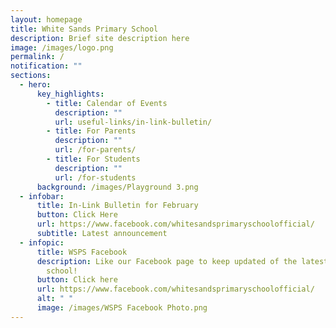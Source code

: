 ```yaml
---
layout: homepage
title: White Sands Primary School
description: Brief site description here
image: /images/logo.png
permalink: /
notification: ""
sections:
  - hero:
      key_highlights:
        - title: Calendar of Events
          description: ""
          url: useful-links/in-link-bulletin/
        - title: For Parents
          description: ""
          url: /for-parents/
        - title: For Students
          description: ""
          url: /for-students
      background: /images/Playground 3.png
  - infobar:
      title: In-Link Bulletin for February
      button: Click Here
      url: https://www.facebook.com/whitesandsprimaryschoolofficial/
      subtitle: Latest announcement
  - infopic:
      title: WSPS Facebook
      description: Like our Facebook page to keep updated of the latest happenings in
        school!
      button: Click here
      url: https://www.facebook.com/whitesandsprimaryschoolofficial/
      alt: " "
      image: /images/WSPS Facebook Photo.png
---
```

